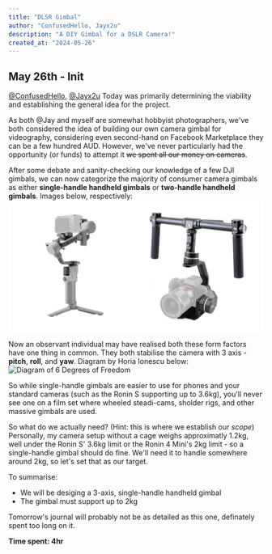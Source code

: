 ```yaml
---
title: "DLSR Gimbal"
author: "ConfusedHello, Jayx2u"
description: "A DIY Gimbal for a DSLR Camera!"
created_at: "2024-05-26"
---
```



## May 26th - Init
[@ConfusedHello](https://github.com/ConfusedHello), [@Jayx2u](https://github.com/Jayx2u)
Today was primarily determining the viability and establishing the general idea for the project.

As both @Jay and myself are somewhat hobbyist photographers, we've both considered the idea of building our own camera gimbal for videography, considering even second-hand on Facebook Marketplace they can be a few hundred AUD. However, we've never particularly had the opportunity (or funds) to attempt it ~~we spent all our money on cameras~~.

After some debate and sanity-checking our knowledge of a few DJI gimbals, we can now categorize the majority of consumer camera gimbals as either **single-handle handheld gimbals** or **two-handle handheld gimbals**. Images below, respectively:
![Image with showing two different types of camera gimbals](/journal/GimbalExampleForms.jpg)

Now an observant individual may have realised both these form factors have one thing in common. They both stabilise the camera with 3 axis - **pitch**, **roll**, and **yaw**. Diagram by Horia Ionescu below:
![Diagram of 6 Degrees of Freedom](https://upload.wikimedia.org/wikipedia/commons/f/fa/6DOF_en.jpg)

So while single-handle gimbals are easier to use for phones and your standard cameras (such as the Ronin S supporting up to 3.6kg), you'll never see one on a film set where wheeled steadi-cams, sholder rigs, and other massive gimbals are used.

So what do we actually need? (Hint: this is where we establish our *scope*) Personally, my camera setup without a cage weighs approximatly 1.2kg, well under the Ronin S' 3.6kg limit or the Ronin 4 Mini's 2kg limit - so a single-handle gimbal should do fine. We'll need it to handle somewhere around 2kg, so let's set that as our target.

To summarise:
- We will be desiging a 3-axis, single-handle handheld gimbal
- The gimbal must support up to 2kg

Tomorrow's journal will probably not be as detailed as this one, definately spent too long on it.

**Time spent: 4hr**
